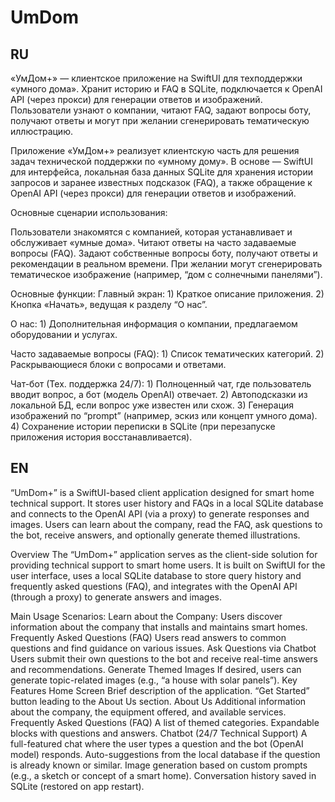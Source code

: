 # UmDom

**RU**
-------------------------------------------------------------------------------------------------------------------------------------------------------------
«УмДом+» — клиентское приложение на SwiftUI для техподдержки «умного дома». Хранит историю и FAQ в SQLite, подключается к OpenAI API (через прокси) для генерации ответов и изображений. Пользователи узнают о компании, читают FAQ, задают вопросы боту, получают ответы и могут при желании сгенерировать тематическую иллюстрацию.


Приложение «УмДом+» реализует клиентскую часть для решения задач технической поддержки по «умному дому». В основе — SwiftUI для интерфейса, локальная база данных SQLite для хранения истории запросов и заранее известных подсказок (FAQ), а также обращение к OpenAI API (через прокси) для генерации ответов и изображений.

Основные сценарии использования:

Пользователи знакомятся с компанией, которая устанавливает и обслуживает «умные дома».
Читают ответы на часто задаваемые вопросы (FAQ).
Задают собственные вопросы боту, получают ответы и рекомендации в реальном времени.
При желании могут сгенерировать тематическое изображение (например, “дом с солнечными панелями”).


Основные функции:
  Главный экран:
    1) Краткое описание приложения.
    2) Кнопка «Начать», ведущая к разделу “О нас”.
     
  О нас:
    1) Дополнительная информация о компании, предлагаемом оборудовании и услугах.
     
  Часто задаваемые вопросы (FAQ):
    1) Список тематических категорий.
    2) Раскрывающиеся блоки с вопросами и ответами.
     
  Чат-бот (Тех. поддержка 24/7):
    1) Полноценный чат, где пользователь вводит вопрос, а бот (модель OpenAI) отвечает.
    2) Автоподсказки из локальной БД, если вопрос уже известен или схож.
    3) Генерация изображений по “prompt” (например, эскиз или концепт умного дома).
    4) Сохранение истории переписки в SQLite (при перезапуске приложения история восстанавливается).

**EN**
-------------------------------------------------------------------------------------------------------------------------------------------------------------
“UmDom+” is a SwiftUI-based client application designed for smart home technical support. It stores user history and FAQs in a local SQLite database and connects to the OpenAI API (via a proxy) to generate responses and images. Users can learn about the company, read the FAQ, ask questions to the bot, receive answers, and optionally generate themed illustrations.

Overview
The “UmDom+” application serves as the client-side solution for providing technical support to smart home users. It is built on SwiftUI for the user interface, uses a local SQLite database to store query history and frequently asked questions (FAQ), and integrates with the OpenAI API (through a proxy) to generate answers and images.

Main Usage Scenarios:
  Learn about the Company:
  Users discover information about the company that installs and maintains smart homes.
  Frequently Asked Questions (FAQ)
  Users read answers to common questions and find guidance on various issues.
  Ask Questions via Chatbot
  Users submit their own questions to the bot and receive real-time answers and recommendations.
  Generate Themed Images
  If desired, users can generate topic-related images (e.g., “a house with solar panels”).
  Key Features
  Home Screen
  Brief description of the application.
  “Get Started” button leading to the About Us section.
  About Us
  Additional information about the company, the equipment offered, and available services.
  Frequently Asked Questions (FAQ)
  A list of themed categories.
  Expandable blocks with questions and answers.
  Chatbot (24/7 Technical Support)
  A full-featured chat where the user types a question and the bot (OpenAI model) responds.
  Auto-suggestions from the local database if the question is already known or similar.
  Image generation based on custom prompts (e.g., a sketch or concept of a smart home).
  Conversation history saved in SQLite (restored on app restart).

